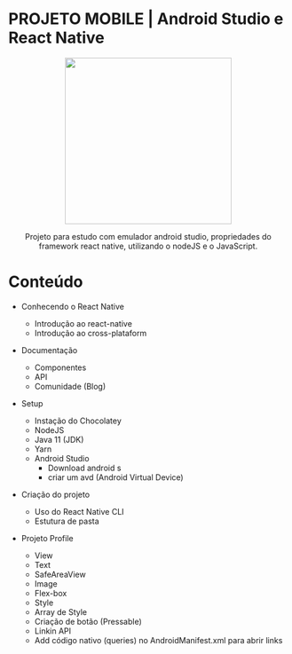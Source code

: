 # PROJETO MOBILE | Android Studio e React Native

<div align="center">
<img src="https://user-images.githubusercontent.com/81887835/172474396-f28ca7fa-95b2-4a09-908f-9d51437babd9.png" width="300px"/>
  </div>
  
  <p align="center">
  Projeto para estudo com emulador android studio, propriedades do framework react native, utilizando o nodeJS e o JavaScript.
  </p>
  
  # Conteúdo
  
- Conhecendo o React Native
    - Introdução ao react-native
    - Introdução ao cross-plataform
    
    
- Documentação
    - Componentes
    - API
    - Comunidade (Blog)
    
- Setup
  - Instação do Chocolatey
  - NodeJS
  - Java 11 (JDK)
  - Yarn
  - Android Studio
    - Download android s
    - criar um avd (Android Virtual Device)

- Criação do projeto
  - Uso do React Native CLI
  - Estutura de pasta 

- Projeto Profile
  - View
  - Text
  - SafeAreaView
  - Image
  - Flex-box
  - Style
  - Array de Style
  - Criação de botão (Pressable)
  - Linkin API
  - Add código nativo (queries) no AndroidManifest.xml para abrir links


